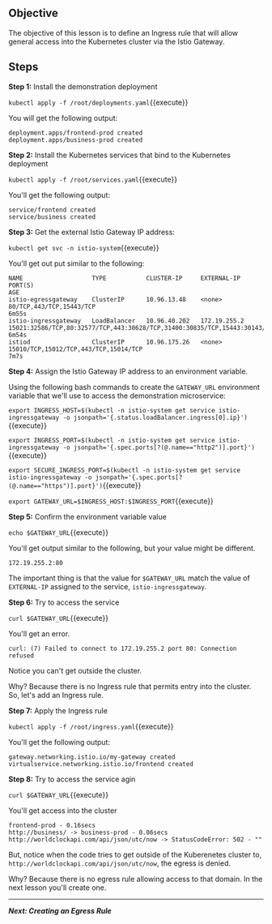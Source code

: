 ## Objective
The objective of this lesson is to define an Ingress rule that will allow general access into the Kubernetes cluster via the Istio Gateway.

## Steps

**Step 1:** Install the demonstration deployment

`kubectl apply -f /root/deployments.yaml`{{execute}}

You will get the following output:

```
deployment.apps/frontend-prod created
deployment.apps/business-prod created
```

**Step 2:** Install the Kubernetes services that bind to the Kubernetes deployment

`kubectl apply -f /root/services.yaml`{{execute}}

You'll get the following output:

```
service/frontend created
service/business created
```

**Step 3:** Get the external Istio Gateway IP address: 

`kubectl get svc -n istio-system`{{execute}}

You'll get out put similar to the following:

```
NAME                   TYPE           CLUSTER-IP     EXTERNAL-IP    PORT(S)                                                                      AGE
istio-egressgateway    ClusterIP      10.96.13.48    <none>         80/TCP,443/TCP,15443/TCP                                                     6m55s
istio-ingressgateway   LoadBalancer   10.96.40.202   172.19.255.2   15021:32586/TCP,80:32577/TCP,443:30628/TCP,31400:30835/TCP,15443:30143/TCP   6m54s
istiod                 ClusterIP      10.96.175.26   <none>         15010/TCP,15012/TCP,443/TCP,15014/TCP                                        7m7s
```

**Step 4:** Assign the Istio Gateway IP address to an environment variable.

Using the following bash commands to create the `GATEWAY_URL` environment variable that we'll use to access the demonstration microservice:

`export INGRESS_HOST=$(kubectl -n istio-system get service istio-ingressgateway -o jsonpath='{.status.loadBalancer.ingress[0].ip}')`{{execute}}

`export INGRESS_PORT=$(kubectl -n istio-system get service istio-ingressgateway -o jsonpath='{.spec.ports[?(@.name=="http2")].port}')`{{execute}}

`export SECURE_INGRESS_PORT=$(kubectl -n istio-system get service istio-ingressgateway -o jsonpath='{.spec.ports[?(@.name=="https")].port}')`{{execute}}

`export GATEWAY_URL=$INGRESS_HOST:$INGRESS_PORT`{{execute}}

**Step 5:** Confirm the environment variable value

`echo $GATEWAY_URL`{{execute}}

You'll get output similar to the following, but your value might be different.

`172.19.255.2:80`

The important thing is that the value for `$GATEWAY_URL` match the value of `EXTERNAL-IP` assigned to the service, `istio-ingressgateway`.

**Step 6:** Try to access the service

`curl $GATEWAY_URL`{{execute}}

You'll get an error.

`curl: (7) Failed to connect to 172.19.255.2 port 80: Connection refused`

Notice you can't get outside the cluster.

Why? Because there is no Ingress rule that permits entry into the cluster. So, let's add an Ingress rule.

**Step 7:** Apply the Ingress rule

`kubectl apply -f /root/ingress.yaml`{{execute}}

You'll get the following output:

```
gateway.networking.istio.io/my-gateway created
virtualservice.networking.istio.io/frontend created
```

**Step 8:** Try to access the service agin

`curl $GATEWAY_URL`{{execute}}

You'll get access into the cluster

```
frontend-prod - 0.16secs
http://business/ -> business-prod - 0.06secs
http://worldclockapi.com/api/json/utc/now -> StatusCodeError: 502 - ""

```

But, notice when the code tries to get outside of the Kuberenetes cluster to, `http://worldclockapi.com/api/json/utc/now`, the egress is denied.

Why? Because there is no egress rule allowing access to that domain. In the next lesson you'll create one.

---

***Next: Creating an Egress Rule***
